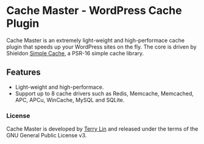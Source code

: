 # Cache Master - WordPress Cache Plugin

Cache Master is an extremely light-weight and high-performace cache plugin that speeds up your WordPress sites on the fly. The core is driven by Shieldon [Simple Cache](https://github.com/terrylinooo/simple-cache), a PSR-16 simple cache library.

## Features

* Light-weight and high-performace.
* Support up to 8 cache drivers such as Redis, Memcache, Memcached, APC, APCu, WinCache, MySQL and SQLite.


### License

Cache Master is developed by [Terry Lin](https://terryl.in) and released under the terms of the GNU General Public License v3.

